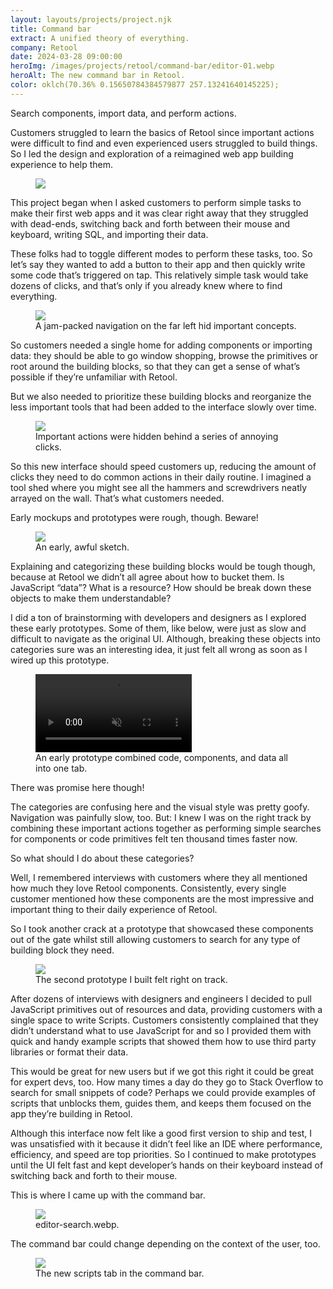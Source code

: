 ```yaml
---
layout: layouts/projects/project.njk
title: Command bar
extract: A unified theory of everything.
company: Retool
date: 2024-03-28 09:00:00
heroImg: /images/projects/retool/command-bar/editor-01.webp
heroAlt: The new command bar in Retool.
color: oklch(70.36% 0.15650784384579877 257.13241640145225);
---
```


<p class="intro">Search components, import data, and perform actions.</p>

Customers struggled to learn the basics of Retool since important actions were difficult to find and even experienced users struggled to build things. So I led the design and exploration of a reimagined web app building experience to help them. 

<figure class="project-img">
  <img src="/images/projects/retool/command-bar/editor-01.webp" />
</figure>

This project began when I asked customers to perform simple tasks to make their first web apps and it was clear right away that they struggled with dead-ends, switching back and forth between their mouse and keyboard, writing SQL, and importing their data. 

These folks had to toggle different modes to perform these tasks, too. So let’s say they wanted to add a button to their app and then quickly write some code that’s triggered on tap. This relatively simple task would take dozens of clicks, and that’s only if you already knew where to find everything.

<figure class="project-img">
  <img src="/images/projects/retool/command-bar/retool-interface.webp" />
  <figcaption>A jam-packed navigation on the far left hid important concepts.</figcaption>
</figure>

So customers needed a single home for adding components or importing data: they should be able to go window shopping, browse the primitives or root around the building blocks, so that they can get a sense of what’s possible if they’re unfamiliar with Retool. 

But we also needed to prioritize these building blocks and reorganize the less important tools that had been added to the interface slowly over time.

<figure class="project-img">
  <img src="/images/projects/retool/command-bar/retool-interface-2 - 01.webp" />
  <figcaption>Important actions were hidden behind a series of annoying clicks.</figcaption>
</figure>

So this new interface should speed customers up, reducing the amount of clicks they need to do common actions in their daily routine. I imagined a tool shed where you might see all the hammers and screwdrivers neatly arrayed on the wall. That’s what customers needed.

Early mockups and prototypes were rough, though. Beware!

<figure class="project-img">
  <img src="/images/projects/retool/command-bar/editor-mocks.webp" />
  <figcaption>An early, awful sketch.</figcaption>
</figure>

Explaining and categorizing these building blocks would be tough though, because at Retool we didn’t all agree about how to bucket them. Is JavaScript “data”? What is a resource? How should be break down these objects to make them understandable?

I did a ton of brainstorming with developers and designers as I explored these early prototypes. Some of them, like below, were just as slow and difficult to navigate as the original UI. Although, breaking these objects into categories sure was an interesting idea, it just felt all wrong as soon as I wired up this prototype.

<figure class="project-img">
  <video width="250" loop autoplay muted>
  <source src="/images/projects/retool/command-bar/command-bar-000.mp4" type="video/mp4"/>
  </video>
  <figcaption>An early prototype combined code, components, and data all into one tab.</figcaption>
</figure>

There was promise here though!

The categories are confusing here and the visual style was pretty goofy. Navigation was painfully slow, too. But: I knew I was on the right track by combining these important actions together as performing simple searches for components or code primitives felt ten thousand times faster now.

So what should I do about these categories?

Well, I remembered interviews with customers where they all mentioned how much they love Retool components. Consistently, every single customer mentioned how these components are the most impressive and important thing to their daily experience of Retool. 

So I took another crack at a prototype that showcased these components out of the gate whilst still allowing customers to search for any type of building block they need. 

<figure class="project-img">
  <img src="/images/projects/retool/command-bar/editor-03.webp" />
  <figcaption>The second prototype I built felt right on track.</figcaption>
</figure>

After dozens of interviews with designers and engineers I decided to pull JavaScript primitives out of resources and data, providing customers with a single space to write Scripts. Customers consistently complained that they didn’t understand what to use JavaScript for and so I provided them with quick and handy example scripts that showed them how to use third party libraries or format their data.

This would be great for new users but if we got this right it could be great for expert devs, too. How many times a day do they go to Stack Overflow to search for small snippets of code? Perhaps we could provide examples of scripts that unblocks them, guides them, and keeps them focused on the app they’re building in Retool.

<!-- <figure class="project-img">
  <img src="/images/projects/retool/command-bar/editor-scripts-v1.webp" />
  <figcaption>The new scripts tab.</figcaption>
</figure> -->

<!-- TKTKT -->

Although this interface now felt like a good first version to ship and test, I was unsatisfied with it because it didn’t feel like an IDE where performance, efficiency, and speed are top priorities. So I continued to make prototypes until the UI felt fast and kept developer’s hands on their keyboard instead of switching back and forth to their mouse.

This is where I came up with the command bar.

<figure class="project-img">
  <img src="/images/projects/retool/command-bar/editor-search.webp" />
  <figcaption>editor-search.webp.</figcaption>
</figure>




The command bar could change depending on the context of the user, too. 

<figure class="project-img">
  <img src="/images/projects/retool/command-bar/editor-scripts.webp" />
  <figcaption>The new scripts tab in the command bar.</figcaption>
</figure>


<!-- Searching for docs -->






